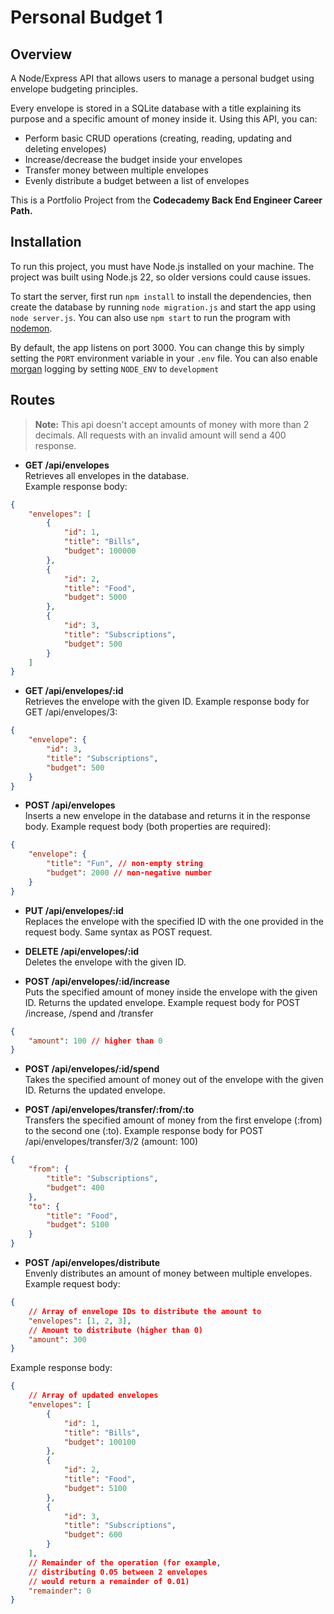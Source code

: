 # Personal Budget 1
## Overview
A Node/Express API that allows users to manage a personal budget using envelope budgeting principles.

Every envelope is stored in a SQLite database with a title explaining its purpose and a specific amount of money inside it. Using this API, you can:
- Perform basic CRUD operations (creating, reading, updating and deleting envelopes)
- Increase/decrease the budget inside your envelopes
- Transfer money between multiple envelopes
- Evenly distribute a budget between a list of envelopes

This is a Portfolio Project from the **Codecademy Back End Engineer Career Path.**

## Installation
To run this project, you must have Node.js installed on your machine. The project was built using Node.js 22, so older versions could cause issues.

To start the server, first run `npm install` to install the dependencies, then create the database by running `node migration.js` and start the app using `node server.js`. You can also use `npm start` to run the program with [nodemon](https://www.npmjs.com/package/nodemon).  

By default, the app listens on port 3000. You can change this by simply setting the `PORT` environment variable in your `.env` file. You can also enable [morgan](https://www.npmjs.com/package/morgan) logging by setting `NODE_ENV` to `development`

## Routes
> **Note:** This api doesn't accept amounts of money with more than 2 decimals. All requests with an invalid amount will send a 400 response.
- **GET /api/envelopes**  
Retrieves all envelopes in the database.  
Example response body:
```json
{
    "envelopes": [
        {
            "id": 1,
            "title": "Bills",
            "budget": 100000
        },
        {
            "id": 2,
            "title": "Food",
            "budget": 5000
        },
        {
            "id": 3,
            "title": "Subscriptions",
            "budget": 500
        }
    ]
}
```
- **GET /api/envelopes/:id**  
Retrieves the envelope with the given ID.
Example response body for GET /api/envelopes/3:
```json
{
    "envelope": {
        "id": 3,
        "title": "Subscriptions",
        "budget": 500
    }
}
```
- **POST /api/envelopes**  
Inserts a new envelope in the database and returns it in the response body.
Example request body (both properties are required):
```json
{
    "envelope": {
        "title": "Fun", // non-empty string
        "budget": 2000 // non-negative number
    }
}
```
- **PUT /api/envelopes/:id**  
Replaces the envelope with the specified ID with the one provided in the request body. Same syntax as POST request.  

- **DELETE /api/envelopes/:id**  
Deletes the envelope with the given ID.  

- **POST /api/envelopes/:id/increase**  
Puts the specified amount of money inside the envelope with the given ID. Returns the updated envelope.
Example request body for POST /increase, /spend and /transfer
```json
{
    "amount": 100 // higher than 0
}
```
- **POST /api/envelopes/:id/spend**  
Takes the specified amount of money out of the envelope with the given ID. Returns the updated envelope.  

- **POST /api/envelopes/transfer/:from/:to**  
Transfers the specified amount of money from the first envelope (:from) to the second one (:to).
Example response body for POST /api/envelopes/transfer/3/2 (amount: 100)
```json
{
    "from": {
        "title": "Subscriptions",
        "budget": 400
    },
    "to": {
        "title": "Food",
        "budget": 5100
    }
}
```
- **POST /api/envelopes/distribute**  
Envenly distributes an amount of money between multiple envelopes.
Example request body:
```json
{
    // Array of envelope IDs to distribute the amount to 
    "envelopes": [1, 2, 3],
    // Amount to distribute (higher than 0)
    "amount": 300
}
```
Example response body:
```json
{
    // Array of updated envelopes
    "envelopes": [
        {
            "id": 1,
            "title": "Bills",
            "budget": 100100
        },
        {
            "id": 2,
            "title": "Food",
            "budget": 5100
        },
        {
            "id": 3,
            "title": "Subscriptions",
            "budget": 600
        }
    ],
    // Remainder of the operation (for example,
    // distributing 0.05 between 2 envelopes
    // would return a remainder of 0.01)
    "remainder": 0
}
